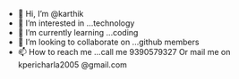 - 👋 Hi, I’m @karthik
- 👀 I’m interested in ...technology
- 🌱 I’m currently learning ...coding
- 💞️ I’m looking to collaborate on ...github members
- 📫 How to reach me ...call me 9390579327
Or mail me on kpericharla2005 @gmail.com

<!---
Karthik/Karthik
 is a ✨ special ✨ repository because its `README.md` (this file) appears on your GitHub profile.
You can click the Preview link to take a look at your changes.
--->
